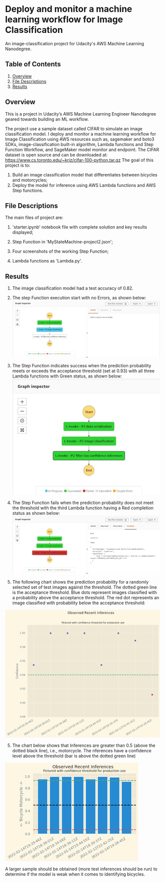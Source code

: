 # Deploy and monitor a machine learning workflow for Image Classification #
An image-classification project for Udacity's AWS Machine Learning Nanodegree.

## Table of Contents ##
1. [Overview](#overview)
2. [File Descriptions](#file_descriptions)
3. [Results](#results)


## Overview<a name="overview"></a> ##
This is a project in Udacity’s AWS Machine Learning Engineer Nanodegree geared towards building an ML workflow.

The project use a sample dataset called CIFAR to simulate an image classification model. I deploy and monitor a machine learning workflow for Image Classification using AWS resources such as, sagemaker and boto3 SDKs, image-classification built-in algorithm, Lambda functions and Step Function Workflow, and SageMaker model monitor and endpoint. The CIFAR dataset is open source and can be downloaded at: https://www.cs.toronto.edu/~kriz/cifar-100-python.tar.gz
The goal of this project is to:
1. Build an image classification model that differentiates between bicycles and motorcycles;
2. Deploy the model for inference using AWS Lambda functions and AWS Step functions.

## File Descriptions<a name="file_descriptions"></a> ##
The main files of project are:

1. 'starter.ipynb' notebook file with complete solution and key results displayed;

2. Step Function in 'MyStateMachine-project2.json';

3. Four screenshots of the working Step Function;

4. Lambda functions as 'Lambda.py'.


## Results<a name="results"></a> ##

1.	The image classification model had a test accuracy of 0.82.
2. The step Function execution start with no Errors, as shown below:
![processing](https://github.com/6abi/Deploy-and-monitor-a-machine-learning-workflow-for-Image-Classification/blob/main/images/process.jpg)   
3.	The Step Function indicates success when the prediction probability meets or exceeds the acceptance threshold (set at 0.93) with all three Lambda functions with Green status, as shown below:
![success](https://github.com/6abi/Deploy-and-monitor-a-machine-learning-workflow-for-Image-Classification/blob/main/images/success.jpg)
      
4.	The Step Function fails when the prediction probability does not meet the threshold with the third Lambda function having a Red completion status as shown below:
![fail](https://github.com/6abi/Deploy-and-monitor-a-machine-learning-workflow-for-Image-Classification/blob/main/images/error.jpg)
      
5.  The following chart shows the prediction probability for a randomly selected set of test images against the threshold. The dotted green line is the acceptance threshold. Blue dots represent images classified with a probability above the acceptance threshold. The red dot represents an image classified with probability below the acceptance threshold:

![monitor](https://github.com/6abi/Deploy-and-monitor-a-machine-learning-workflow-for-Image-Classification/blob/main/images/download1.png)

5. The chart below shows that Inferences are greater than 0.5 (above the dotted black line), i.e., motorcycle. The nferences have a confidence level above the threshold (bar is above the dotted green line)

![custon_visualization](https://github.com/6abi/Deploy-and-monitor-a-machine-learning-workflow-for-Image-Classification/blob/main/images/download.png)

A larger sample should be obtained (more test inferences should be run) to determine if the model is weak when it comes to identifying bicycles.

